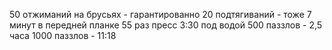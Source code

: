 50 отжиманий на брусьях - гарантированно
20 подтягиваний - тоже
7 минут в передней планке
55 раз пресс
3:30 под водой
500 паззлов - 2,5 часа
1000 паззлов - 11:18